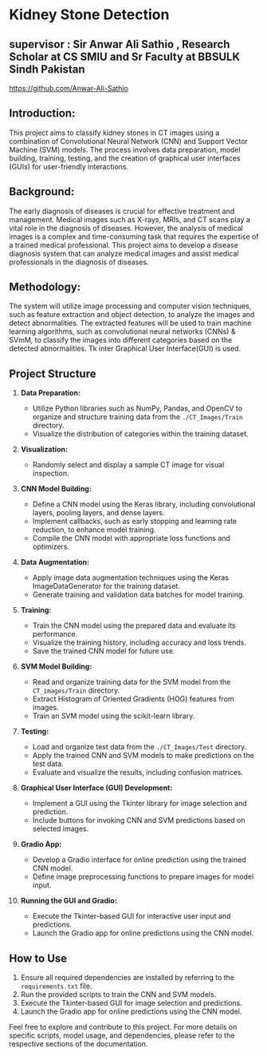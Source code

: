 # Kidney Stone Detection


## supervisor : Sir Anwar Ali Sathio , Research Scholar at CS SMIU and Sr Faculty at BBSULK Sindh Pakistan
https://github.com/Anwar-Ali-Sathio
## Introduction:
  This project aims to classify kidney stones in CT images using a combination of Convolutional Neural Network (CNN) and Support Vector Machine (SVM) models. The process involves data preparation, model building, training, testing, and the creation of graphical user interfaces (GUIs) for user-friendly interactions.

## Background: 
  The early diagnosis of diseases is crucial for effective treatment and management. Medical images such as X-rays, MRIs, and CT scans play a vital role in the diagnosis of diseases. However, the analysis of medical images is a complex and time-consuming task that requires the expertise of a trained medical professional. This project aims to develop a disease diagnosis system that can analyze medical images and assist medical professionals in the diagnosis of diseases.

## Methodology: 
  The system will utilize image processing and computer vision techniques, such as feature extraction and object detection, to analyze the images and detect abnormalities. The extracted features will be used to train machine learning algorithms, such as convolutional neural networks (CNNs) & SVmM, to classify the images into different categories based on the detected abnormalities. Tk inter Graphical User Interface(GUI) is used.

## Project Structure

1. **Data Preparation:**
    - Utilize Python libraries such as NumPy, Pandas, and OpenCV to organize and structure training data from the `./CT_Images/Train` directory.
    - Visualize the distribution of categories within the training dataset.

2. **Visualization:**
    - Randomly select and display a sample CT image for visual inspection.

3. **CNN Model Building:**
    - Define a CNN model using the Keras library, including convolutional layers, pooling layers, and dense layers.
    - Implement callbacks, such as early stopping and learning rate reduction, to enhance model training.
    - Compile the CNN model with appropriate loss functions and optimizers.

4. **Data Augmentation:**
    - Apply image data augmentation techniques using the Keras ImageDataGenerator for the training dataset.
    - Generate training and validation data batches for model training.

5. **Training:**
    - Train the CNN model using the prepared data and evaluate its performance.
    - Visualize the training history, including accuracy and loss trends.
    - Save the trained CNN model for future use.

6. **SVM Model Building:**
    - Read and organize training data for the SVM model from the `CT_images/Train` directory.
    - Extract Histogram of Oriented Gradients (HOG) features from images.
    - Train an SVM model using the scikit-learn library.

7. **Testing:**
    - Load and organize test data from the `./CT_Images/Test` directory.
    - Apply the trained CNN and SVM models to make predictions on the test data.
    - Evaluate and visualize the results, including confusion matrices.

8. **Graphical User Interface (GUI) Development:**
    - Implement a GUI using the Tkinter library for image selection and prediction.
    - Include buttons for invoking CNN and SVM predictions based on selected images.  

9. **Gradio App:**
    - Develop a Gradio interface for online prediction using the trained CNN model.
    - Define image preprocessing functions to prepare images for model input.

10. **Running the GUI and Gradio:**
    - Execute the Tkinter-based GUI for interactive user input and predictions.
    - Launch the Gradio app for online predictions using the CNN model.

## How to Use

1. Ensure all required dependencies are installed by referring to the `requirements.txt` file.
2. Run the provided scripts to train the CNN and SVM models.
3. Execute the Tkinter-based GUI for image selection and predictions.
4. Launch the Gradio app for online predictions using the CNN model.

Feel free to explore and contribute to this project. For more details on specific scripts, model usage, and dependencies, please refer to the respective sections of the documentation.
